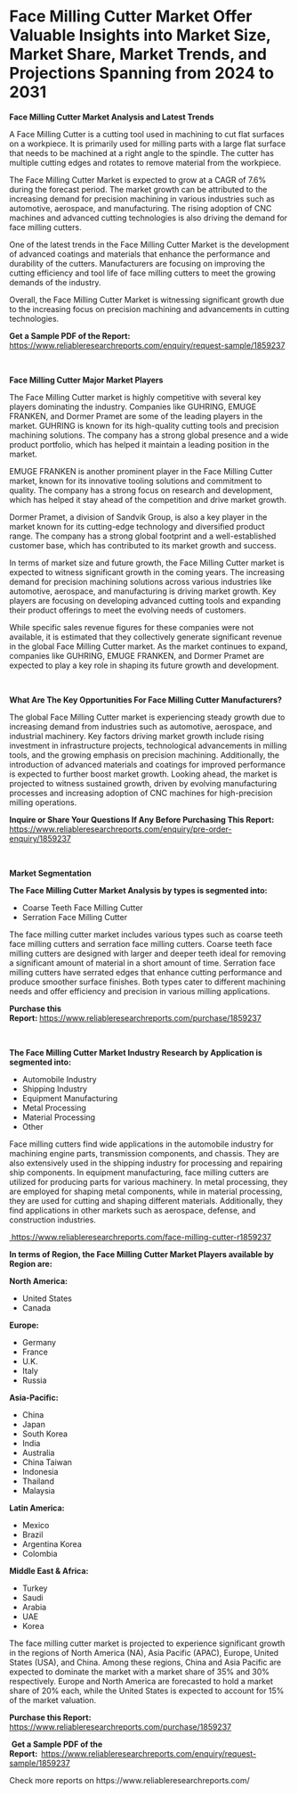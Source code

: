 <p><h1>Face Milling Cutter Market Offer Valuable Insights into Market Size, Market Share, Market Trends, and Projections Spanning from 2024 to 2031</h1></p><p><strong>Face Milling Cutter Market Analysis and Latest Trends</strong></p>
<p><p>A Face Milling Cutter is a cutting tool used in machining to cut flat surfaces on a workpiece. It is primarily used for milling parts with a large flat surface that needs to be machined at a right angle to the spindle. The cutter has multiple cutting edges and rotates to remove material from the workpiece.</p><p>The Face Milling Cutter Market is expected to grow at a CAGR of 7.6% during the forecast period. The market growth can be attributed to the increasing demand for precision machining in various industries such as automotive, aerospace, and manufacturing. The rising adoption of CNC machines and advanced cutting technologies is also driving the demand for face milling cutters.</p><p>One of the latest trends in the Face Milling Cutter Market is the development of advanced coatings and materials that enhance the performance and durability of the cutters. Manufacturers are focusing on improving the cutting efficiency and tool life of face milling cutters to meet the growing demands of the industry.</p><p>Overall, the Face Milling Cutter Market is witnessing significant growth due to the increasing focus on precision machining and advancements in cutting technologies.</p></p>
<p><strong>Get a Sample PDF of the Report:&nbsp;</strong> <a href="https://www.reliableresearchreports.com/enquiry/request-sample/1859237">https://www.reliableresearchreports.com/enquiry/request-sample/1859237</a></p>
<p>&nbsp;</p>
<p><strong>Face Milling Cutter Major Market Players</strong></p>
<p><p>The Face Milling Cutter market is highly competitive with several key players dominating the industry. Companies like GUHRING, EMUGE FRANKEN, and Dormer Pramet are some of the leading players in the market. GUHRING is known for its high-quality cutting tools and precision machining solutions. The company has a strong global presence and a wide product portfolio, which has helped it maintain a leading position in the market.</p><p>EMUGE FRANKEN is another prominent player in the Face Milling Cutter market, known for its innovative tooling solutions and commitment to quality. The company has a strong focus on research and development, which has helped it stay ahead of the competition and drive market growth.</p><p>Dormer Pramet, a division of Sandvik Group, is also a key player in the market known for its cutting-edge technology and diversified product range. The company has a strong global footprint and a well-established customer base, which has contributed to its market growth and success.</p><p>In terms of market size and future growth, the Face Milling Cutter market is expected to witness significant growth in the coming years. The increasing demand for precision machining solutions across various industries like automotive, aerospace, and manufacturing is driving market growth. Key players are focusing on developing advanced cutting tools and expanding their product offerings to meet the evolving needs of customers.</p><p>While specific sales revenue figures for these companies were not available, it is estimated that they collectively generate significant revenue in the global Face Milling Cutter market. As the market continues to expand, companies like GUHRING, EMUGE FRANKEN, and Dormer Pramet are expected to play a key role in shaping its future growth and development.</p></p>
<p>&nbsp;</p>
<p><strong>What Are The Key Opportunities For Face Milling Cutter Manufacturers?</strong></p>
<p><p>The global Face Milling Cutter market is experiencing steady growth due to increasing demand from industries such as automotive, aerospace, and industrial machinery. Key factors driving market growth include rising investment in infrastructure projects, technological advancements in milling tools, and the growing emphasis on precision machining. Additionally, the introduction of advanced materials and coatings for improved performance is expected to further boost market growth. Looking ahead, the market is projected to witness sustained growth, driven by evolving manufacturing processes and increasing adoption of CNC machines for high-precision milling operations.</p></p>
<p><strong>Inquire or Share Your Questions If Any Before Purchasing This Report:</strong> <a href="https://www.reliableresearchreports.com/enquiry/pre-order-enquiry/1859237">https://www.reliableresearchreports.com/enquiry/pre-order-enquiry/1859237</a></p>
<p>&nbsp;</p>
<p><strong>Market Segmentation</strong></p>
<p><strong>The Face Milling Cutter Market Analysis by types is segmented into:</strong></p>
<p><ul><li>Coarse Teeth Face Milling Cutter</li><li>Serration Face Milling Cutter</li></ul></p>
<p><p>The face milling cutter market includes various types such as coarse teeth face milling cutters and serration face milling cutters. Coarse teeth face milling cutters are designed with larger and deeper teeth ideal for removing a significant amount of material in a short amount of time. Serration face milling cutters have serrated edges that enhance cutting performance and produce smoother surface finishes. Both types cater to different machining needs and offer efficiency and precision in various milling applications.</p></p>
<p><strong>Purchase this Report:&nbsp;</strong><a href="https://www.reliableresearchreports.com/purchase/1859237">https://www.reliableresearchreports.com/purchase/1859237</a></p>
<p>&nbsp;</p>
<p><strong>The Face Milling Cutter Market Industry Research by Application is segmented into:</strong></p>
<p><ul><li>Automobile Industry</li><li>Shipping Industry</li><li>Equipment Manufacturing</li><li>Metal Processing</li><li>Material Processing</li><li>Other</li></ul></p>
<p><p>Face milling cutters find wide applications in the automobile industry for machining engine parts, transmission components, and chassis. They are also extensively used in the shipping industry for processing and repairing ship components. In equipment manufacturing, face milling cutters are utilized for producing parts for various machinery. In metal processing, they are employed for shaping metal components, while in material processing, they are used for cutting and shaping different materials. Additionally, they find applications in other markets such as aerospace, defense, and construction industries.</p></p>
<p><a href="https://www.reliableresearchreports.com/face-milling-cutter-r1859237">&nbsp;https://www.reliableresearchreports.com/face-milling-cutter-r1859237</a></p>
<p><strong>In terms of Region, the Face Milling Cutter Market Players available by Region are:</strong></p>
<p>
    <p> <strong> North America: </strong>
        <ul>
            <li>United States</li>
            <li>Canada</li>
        </ul>
        </p> 
    <p> <strong> Europe: </strong>
        <ul>
            <li>Germany</li>
            <li>France</li>
            <li>U.K.</li>
            <li>Italy</li>
            <li>Russia</li>
        </ul>
        </p> 
    <p> <strong> Asia-Pacific: </strong>
        <ul>
            <li>China</li>
            <li>Japan</li>
            <li>South Korea</li>
            <li>India</li>
            <li>Australia</li>
            <li>China Taiwan</li>
            <li>Indonesia</li>
            <li>Thailand</li>
            <li>Malaysia</li>
        </ul>
        </p> 
    <p> <strong> Latin America: </strong>
        <ul>
            <li>Mexico</li>
            <li>Brazil</li>
            <li>Argentina Korea</li>
            <li>Colombia</li>
        </ul>
        </p> 
    <p> <strong> Middle East & Africa: </strong>
        <ul>
            <li>Turkey</li>
            <li>Saudi</li>
            <li>Arabia</li>
            <li>UAE</li>
            <li>Korea</li>
        </ul>
    </p>
    </p>
<p><p>The face milling cutter market is projected to experience significant growth in the regions of North America (NA), Asia Pacific (APAC), Europe, United States (USA), and China. Among these regions, China and Asia Pacific are expected to dominate the market with a market share of 35% and 30% respectively. Europe and North America are forecasted to hold a market share of 20% each, while the United States is expected to account for 15% of the market valuation.</p></p>
<p><strong>Purchase this Report: </strong><a href="https://www.reliableresearchreports.com/purchase/1859237">https://www.reliableresearchreports.com/purchase/1859237</a></p>
<p>&nbsp;<strong>Get a Sample PDF of the Report:&nbsp;&nbsp;</strong><a href="https://www.reliableresearchreports.com/enquiry/request-sample/1859237">https://www.reliableresearchreports.com/enquiry/request-sample/1859237</a></p>
<p><strong></strong></p>
<p>Check more reports on https://www.reliableresearchreports.com/</p>